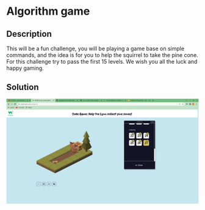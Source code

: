 # Algorithm game
## Description
This will be a fun challenge, you will be playing a game base on simple commands, and the idea is for you to help the squirrel to take the pine cone. For this challenge try to pass the first 15 levels. We wish you all the luck and happy gaming.

## Solution
<img alt="screenshot" src="../assets/algorithm-game.png">